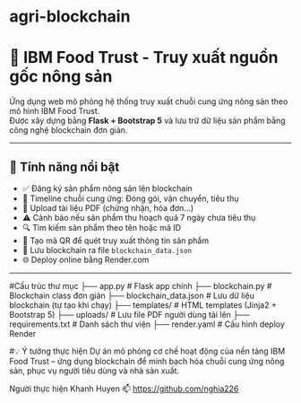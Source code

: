 # agri-blockchain
# 🧾 IBM Food Trust - Truy xuất nguồn gốc nông sản

Ứng dụng web mô phỏng hệ thống truy xuất chuỗi cung ứng nông sản theo mô hình IBM Food Trust.  
Được xây dựng bằng **Flask + Bootstrap 5** và lưu trữ dữ liệu sản phẩm bằng công nghệ blockchain đơn giản.

---

## 🚀 Tính năng nổi bật

- ✅ Đăng ký sản phẩm nông sản lên blockchain
- 📜 Timeline chuỗi cung ứng: Đóng gói, vận chuyển, tiêu thụ
- 📎 Upload tài liệu PDF (chứng nhận, hóa đơn...)
- ⚠️ Cảnh báo nếu sản phẩm thu hoạch quá 7 ngày chưa tiêu thụ
- 🔍 Tìm kiếm sản phẩm theo tên hoặc mã ID
- 📱 Tạo mã QR để quét truy xuất thông tin sản phẩm
- 💾 Lưu blockchain ra file `blockchain_data.json`
- 🌐 Deploy online bằng Render.com

---
#Cấu trúc thư mục
├── app.py                  # Flask app chính
├── blockchain.py           # Blockchain class đơn giản
├── blockchain_data.json    # Lưu dữ liệu blockchain (tự tạo khi chạy)
├── templates/              # HTML templates (Jinja2 + Bootstrap 5)
├── uploads/                # Lưu file PDF người dùng tải lên
├── requirements.txt        # Danh sách thư viện
├── render.yaml             # Cấu hình deploy Render

#💡 Ý tưởng thực hiện
Dự án mô phỏng cơ chế hoạt động của nền tảng IBM Food Trust – ứng dụng blockchain để minh bạch hóa chuỗi cung ứng nông sản, phục vụ người tiêu dùng và nhà sản xuất.

Người thực hiện
Khanh Huyen
📫 https://github.com/nghia226
